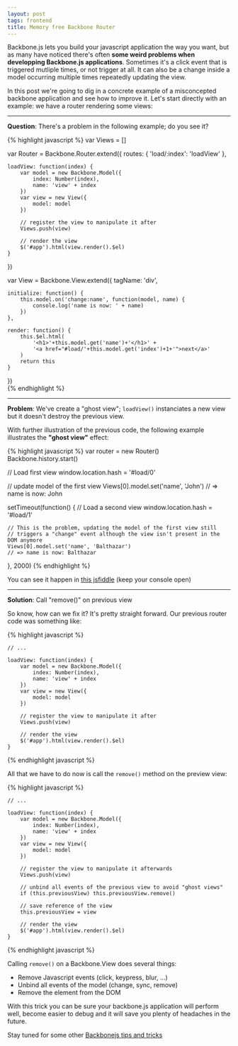 ```yaml
---
layout: post
tags: frontend
title: Memory free Backbone Router
---
```


Backbone.js lets you build your javascript application the way you want, 
but as many have noticed there's often __some weird problems when developping Backbone.js
applications__. Sometimes it's a click event that is triggered mutliple
times, or not trigger at all. It can also be a change inside a model occurring multiple times repeatedly updating the view.

In this post we're going to dig in a concrete example of a misconcepted backbone application and see how to
improve it. Let's start directly with an example: we have a router rendering some views:

<hr/>

__Question__: There's a problem in the following example; do you see it?

{% highlight javascript %}
var Views = []

var Router = Backbone.Router.extend({
    routes: {
        'load/:index': 'loadView'
    },

    loadView: function(index) {
        var model = new Backbone.Model({
            index: Number(index),
            name: 'view' + index
        })
        var view = new View({
            model: model
        })

        // register the view to manipulate it after
        Views.push(view)

        // render the view
        $('#app').html(view.render().$el)
    }
})

var View = Backbone.View.extend({
    tagName: 'div',
    
    initialize: function() {
        this.model.on('change:name', function(model, name) {
            console.log('name is now: ' + name)
        })
    },
            
    render: function() {
        this.$el.html(
            '<h1>'+this.model.get('name')+'</h1>' +
            '<a href="#load/'+this.model.get('index')+1+'">next</a>'
        )
        return this
    }
})    
{% endhighlight %}

<hr/>
    
__Problem__: We've create a "ghost view"; `loadView()` instanciates a new view but it doesn't destroy the previous view.

With further illustration of the previous code, the following example illustrates the __"ghost view"__ effect:

{% highlight javascript %}
var router = new Router()
Backbone.history.start()

// Load first view
window.location.hash = '#load/0'

// update model of the first view
Views[0].model.set('name', 'John') 
// => name is now: John
    
setTimeout(function() {
    // Load a second view
    window.location.hash = '#load/1'

    // This is the problem, updating the model of the first view still
    // triggers a "change" event although the view isn't present in the DOM anymore
    Views[0].model.set('name', 'Balthazar')
    // => name is now: Balthazar
}, 2000)
{% endhighlight %}

You can see it happen in [this jsfiddle](http://jsfiddle.net/NprJr/) (keep your console open)

<hr/>

__Solution__: Call "remove()" on previous view

So know, how can we fix it? It's pretty straight forward. Our previous router code was something like:

{% highlight javascript %}

    // ...

    loadView: function(index) {
        var model = new Backbone.Model({
            index: Number(index),
            name: 'view' + index
        })
        var view = new View({
            model: model
        })

        // register the view to manipulate it after
        Views.push(view)

        // render the view
        $('#app').html(view.render().$el)
    }
{% endhighlight javascript %}


All that we have to do now is call the `remove()` method on the preview view:

{% highlight javascript %}

    // ...

    loadView: function(index) {
        var model = new Backbone.Model({
            index: Number(index),
            name: 'view' + index
        })
        var view = new View({
            model: model
        })

        // register the view to manipulate it afterwards
        Views.push(view)

        // unbind all events of the previous view to avoid "ghost views"
        if (this.previousView) this.previousView.remove()

        // save reference of the view
        this.previousView = view

        // render the view
        $('#app').html(view.render().$el)
    }
{% endhighlight javascript %}


Calling `remove()` on a Backbone.View does several things:

- Remove Javascript events (click, keypress, blur, ...)
- Unbind all events of the model (change, sync, remove)
- Remove the element from the DOM


With this trick you can be sure your backbone.js application will perform well, become easier to debug and it will save you plenty of headaches in the future.

Stay tuned for some other [Backbonejs tips and tricks](http://jules.boussekeyt.org/2012/backbonejs-tips-tricks.html)
